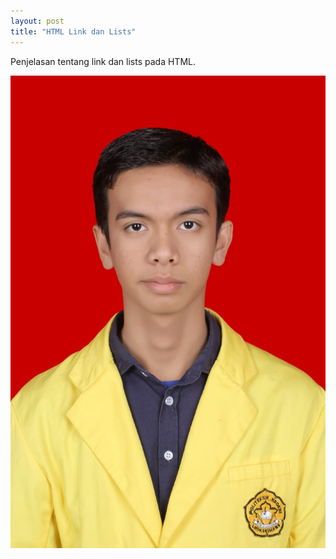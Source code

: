 ```yaml
---
layout: post
title: "HTML Link dan Lists"
---
```


Penjelasan tentang link dan lists pada HTML.

![HTML Link dan Lists](/assets/images/lala.jpeg)
